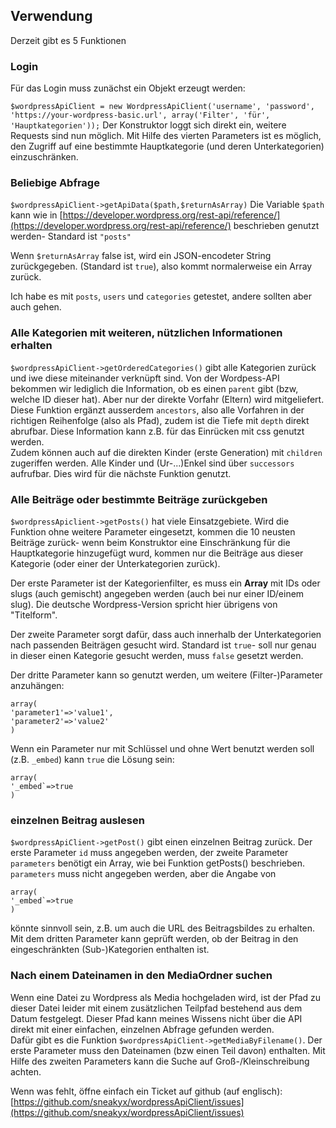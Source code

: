 ## Verwendung

Derzeit gibt es 5 Funktionen

### Login
Für das Login muss zunächst ein Objekt erzeugt werden:

`$wordpressApiClient = new WordpressApiClient('username', 'password', 'https://your-wordpress-basic.url', array('Filter', 'für', 'Hauptkategorien'));`
Der Konstruktor loggt sich direkt ein, weitere Requests sind nun möglich. Mit Hilfe des vierten Parameters ist es möglich, den Zugriff auf eine bestimmte Hauptkategorie (und deren Unterkategorien) einzuschränken.

### Beliebige Abfrage
`$wordpressApiClient->getApiData($path,$returnAsArray)`
Die Variable `$path` kann wie in [https://developer.wordpress.org/rest-api/reference/](https://developer.wordpress.org/rest-api/reference/) beschrieben genutzt werden- Standard ist `"posts"`

Wenn `$returnAsArray` false ist, wird ein JSON-encodeter String zurückgegeben. (Standard ist `true`), also kommt normalerweise ein Array zurück.

Ich habe es mit `posts`, `users` und `categories` getestet, andere sollten aber auch gehen.

### Alle Kategorien mit weiteren, nützlichen Informationen erhalten

`$wordpressApiClient->getOrderedCategories()` gibt alle Kategorien zurück und iwe diese miteinander verknüpft sind. 
Von der Wordpess-API bekommen wir lediglich die Information, ob es einen `parent` gibt (bzw, welche ID dieser hat). Aber nur der direkte Vorfahr (Eltern) wird mitgeliefert.
Diese Funktion ergänzt ausserdem `ancestors`, also alle Vorfahren in der richtigen Reihenfolge (also als Pfad), zudem ist die Tiefe mit `depth` direkt abrufbar. 
Diese Information kann z.B. für das Einrücken mit css genutzt werden.  
Zudem können auch auf die direkten Kinder (erste Generation) mit `children` zugeriffen werden. 
Alle Kinder und (Ur-...)Enkel sind über `successors` aufrufbar. Dies wird für die nächste Funktion genutzt. 

### Alle Beiträge oder bestimmte Beiträge zurückgeben 
`$wordpressApiclient->getPosts()` hat viele Einsatzgebiete.
Wird die Funktion ohne weitere Parameter eingesetzt, kommen die 10 neusten Beiträge zurück- wenn beim Konstruktor eine Einschränkung für die Hauptkategorie hinzugefügt wurd, kommen nur die Beiträge aus dieser Kategorie (oder einer der Unterkategorien zurück).

Der erste Parameter ist der Kategorienfilter, es muss ein **Array** mit IDs oder slugs (auch gemischt) angegeben werden (auch bei nur einer ID/einem slug).
Die deutsche Wordpress-Version spricht hier übrigens von "Titelform".

Der zweite Parameter sorgt dafür, dass auch innerhalb der Unterkategorien nach passenden Beiträgen gesucht wird. 
Standard ist `true`- soll nur genau in dieser einen Kategorie gesucht werden, muss `false` gesetzt werden. 

Der dritte Parameter kann so genutzt werden, um weitere (Filter-)Parameter anzuhängen:
```
array(
'parameter1'=>'value1',
'parameter2'=>'value2'
)
```

Wenn ein Parameter nur mit Schlüssel und ohne Wert benutzt werden soll (z.B. `_embed`) kann `true` die Lösung sein:
```
array(
'_embed`=>true
)
``` 


### einzelnen Beitrag auslesen
`$wordpressApiClient->getPost()` gibt einen einzelnen Beitrag zurück.
Der erste Parameter `id` muss angegeben werden, der zweite Parameter `parameters` benötigt ein Array, wie bei Funktion getPosts() beschrieben.
`parameters` muss nicht angegeben werden, aber die Angabe von 
```
array(
'_embed`=>true
)
``` 
könnte sinnvoll sein, z.B. um auch die URL des Beitragsbildes zu erhalten. 
Mit dem dritten Parameter kann geprüft werden, ob der Beitrag in den eingeschränkten (Sub-)Kategorien enthalten ist. 

### Nach einem Dateinamen in den MediaOrdner suchen
Wenn eine Datei zu Wordpress als Media hochgeladen wird, ist der Pfad zu dieser Datei leider mit einem zusätzlichen Teilpfad bestehend aus dem Datum festgelegt.
Dieser Pfad kann meines Wissens nicht über die API direkt mit einer einfachen, einzelnen Abfrage gefunden werden.  
Dafür gibt es die Funktion `$wordpressApiClient->getMediaByFilename()`.
Der erste Parameter muss den Dateinamen (bzw einen Teil davon) enthalten.
Mit Hilfe des zweiten Parameters kann die Suche auf Groß-/Kleinschreibung achten.


Wenn was fehlt, öffne einfach ein Ticket auf github (auf englisch): [https://github.com/sneakyx/wordpressApiClient/issues](https://github.com/sneakyx/wordpressApiClient/issues)

